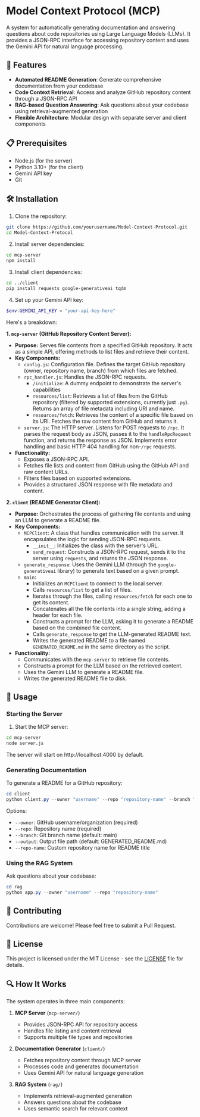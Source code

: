 # Model Context Protocol (MCP)


A system for automatically generating documentation and answering questions about code repositories using Large Language Models (LLMs). It provides a JSON-RPC interface for accessing repository content and uses the Gemini API for natural language processing.

## 🚀 Features

- **Automated README Generation**: Generate comprehensive documentation from your codebase
- **Code Context Retrieval**: Access and analyze GitHub repository content through a JSON-RPC API
- **RAG-based Question Answering**: Ask questions about your codebase using retrieval-augmented generation
- **Flexible Architecture**: Modular design with separate server and client components

## 📋 Prerequisites

- Node.js (for the server)
- Python 3.10+ (for the client)
- Gemini API key
- Git

## 🛠️ Installation

1. Clone the repository:
```bash
git clone https://github.com/yourusername/Model-Context-Protocol.git
cd Model-Context-Protocol
```

2. Install server dependencies:
```bash
cd mcp-server
npm install
```

3. Install client dependencies:
```bash
cd ../client
pip install requests google-generativeai tqdm
```

4. Set up your Gemini API key:
```powershell
$env:GEMINI_API_KEY = "your-api-key-here"
```

Here's a breakdown:

**1. `mcp-server` (GitHub Repository Content Server):**

*   **Purpose:**  Serves file contents from a specified GitHub repository. It acts as a simple API, offering methods to list files and retrieve their content.
*   **Key Components:**
    *   `config.js`:  Configuration file.  Defines the target GitHub repository (owner, repository name, branch) from which files are fetched.
    *   `rpc_handler.js`:  Handles the JSON-RPC requests.
        *   `/initialize`:  A dummy endpoint to demonstrate the server's capabilities
        *   `resources/list`:  Retrieves a list of files from the GitHub repository (filtered by supported extensions, currently just `.py`).  Returns an array of file metadata including URI and name.
        *   `resources/fetch`:  Retrieves the content of a specific file based on its URI.  Fetches the raw content from GitHub and returns it.
    *   `server.js`:  The HTTP server.  Listens for POST requests to `/rpc`. It parses the request body as JSON, passes it to the `handleRpcRequest` function, and returns the response as JSON.  Implements error handling and basic HTTP 404 handling for non-`/rpc` requests.
*   **Functionality:**
    *   Exposes a JSON-RPC API.
    *   Fetches file lists and content from GitHub using the GitHub API and raw content URLs.
    *   Filters files based on supported extensions.
    *   Provides a structured JSON response with file metadata and content.

**2. `client` (README Generator Client):**

*   **Purpose:**  Orchestrates the process of gathering file contents and using an LLM to generate a README file.
*   **Key Components:**
    *   `MCPClient`:  A class that handles communication with the server. It encapsulates the logic for sending JSON-RPC requests.
        *   `__init__`: Initializes the class with the server's URL.
        *   `send_request`: Constructs a JSON-RPC request, sends it to the server using `requests`, and returns the JSON response.
    *   `generate_response`:  Uses the Gemini LLM (through the `google-generativeai` library) to generate text based on a given prompt.
    *   `main`:
        *   Initializes an `MCPClient` to connect to the local server.
        *   Calls `resources/list` to get a list of files.
        *   Iterates through the files, calling `resources/fetch` for each one to get its content.
        *   Concatenates all the file contents into a single string, adding a header for each file.
        *   Constructs a prompt for the LLM, asking it to generate a README based on the combined file content.
        *   Calls `generate_response` to get the LLM-generated README text.
        *   Writes the generated README to a file named `GENERATED_README.md` in the same directory as the script.
*   **Functionality:**
    *   Communicates with the `mcp-server` to retrieve file contents.
    *   Constructs a prompt for the LLM based on the retrieved content.
    *   Uses the Gemini LLM to generate a README file.
    *   Writes the generated README file to disk.

## 🔧 Usage

### Starting the Server

1. Start the MCP server:
```bash
cd mcp-server
node server.js
```
The server will start on http://localhost:4000 by default.

### Generating Documentation

To generate a README for a GitHub repository:

```powershell
cd client
python client.py --owner "username" --repo "repository-name" --branch "main"
```

Options:
- `--owner`: GitHub username/organization (required)
- `--repo`: Repository name (required)
- `--branch`: Git branch name (default: main)
- `--output`: Output file path (default: GENERATED_README.md)
- `--repo-name`: Custom repository name for README title

### Using the RAG System

Ask questions about your codebase:

```powershell
cd rag
python app.py --owner "username" --repo "repository-name"
```

## 🤝 Contributing

Contributions are welcome! Please feel free to submit a Pull Request.

## 📝 License

This project is licensed under the MIT License - see the [LICENSE](LICENSE) file for details.

## 🔍 How It Works

The system operates in three main components:

1. **MCP Server** (`mcp-server/`)
   - Provides JSON-RPC API for repository access
   - Handles file listing and content retrieval
   - Supports multiple file types and repositories

2. **Documentation Generator** (`client/`)
   - Fetches repository content through MCP server
   - Processes code and generates documentation
   - Uses Gemini API for natural language generation

3. **RAG System** (`rag/`)
   - Implements retrieval-augmented generation
   - Answers questions about the codebase
   - Uses semantic search for relevant context